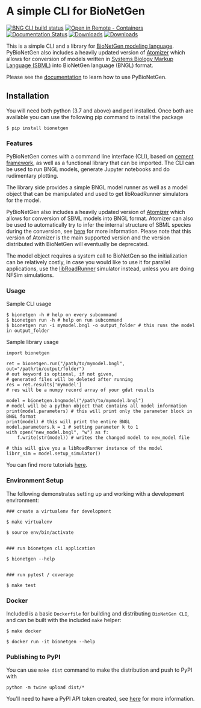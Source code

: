 # A simple CLI for BioNetGen 

[![BNG CLI build status](https://github.com/RuleWorld/PyBioNetGen/workflows/bng-cli-tests/badge.svg)](https://github.com/RuleWorld/PyBioNetGen/actions)
[![Open in Remote - Containers](https://img.shields.io/static/v1?label=Remote%20-%20Containers&message=Open&color=blue&logo=visualstudiocode)](https://vscode.dev/redirect?url=vscode://ms-vscode-remote.remote-containers/cloneInVolume?url=https://github.com/RuleWorld/PyBioNetGen)
[![Documentation Status](https://readthedocs.org/projects/pybionetgen/badge/?version=latest)](https://pybionetgen.readthedocs.io/en/latest/?badge=latest)
[![Downloads](https://static.pepy.tech/badge/bionetgen)](https://pepy.tech/project/bionetgen)
[![Downloads](https://static.pepy.tech/badge/bionetgen/week)](https://pepy.tech/project/bionetgen)

This is a simple CLI and a library for [BioNetGen modeling language](http://bionetgen.org/). PyBioNetGen also includes a heavily updated version of [Atomizer](https://github.com/RuleWorld/atomizer) which allows for conversion of models written in [Systems Biology Markup Language (SBML)](https://synonym.caltech.edu/) into BioNetGen language (BNGL) format. 

Please see the [documentation](https://pybionetgen.readthedocs.io/en/latest/) to learn how to use PyBioNetGen. 

## Installation

You will need both python (3.7 and above) and perl installed. Once both are available you can use the following pip command to install the package

```
$ pip install bionetgen
```

### Features 

PyBioNetGen comes with a command line interface (CLI), based on [cement framework](https://builtoncement.com/), as well as a functional library that can be imported. The CLI can be used to run BNGL models, generate Jupyter notebooks and do rudimentary plotting. 

The library side provides a simple BNGL model runner as well as a model object that can be manipulated and used to get libRoadRunner simulators for the model. 

PyBioNetGen also includes a heavily updated version of [Atomizer](https://github.com/RuleWorld/atomizer) which allows for conversion of SBML models into BNGL format. Atomizer can also be used to automatically try to infer the internal structure of SBML species during the conversion, see [here](https://pybionetgen.readthedocs.io/en/latest/atomizer.html) for more information. Please note that this version of Atomizer is the main supported version and the version distributed with BioNetGen will eventually be deprecated. 

The model object requires a system call to BioNetGen so the initialization can be relatively costly, in case you would like to use it for parallel applications, use the [libRoadRunner](http://libroadrunner.org/) simulator instead, unless you are doing NFSim simulations.

### Usage 

Sample CLI usage

```
$ bionetgen -h # help on every subcommand
$ bionetgen run -h # help on run subcommand
$ bionetgen run -i mymodel.bngl -o output_folder # this runs the model in output_folder
```

Sample library usage

```
import bionetgen 

ret = bionetgen.run("/path/to/mymodel.bngl", out="/path/to/output/folder")
# out keyword is optional, if not given, 
# generated files will be deleted after running
res = ret.results['mymodel']
# res will be a numpy record array of your gdat results

model = bionetgen.bngmodel("/path/to/mymodel.bngl")
# model will be a python object that contains all model information
print(model.parameters) # this will print only the parameter block in BNGL format
print(model) # this will print the entire BNGL
model.parameters.k = 1 # setting parameter k to 1
with open("new_model.bngl", "w") as f:
    f.write(str(model)) # writes the changed model to new_model file

# this will give you a libRoadRunner instance of the model
librr_sim = model.setup_simulator()
```

You can find more tutorials [here](https://pybionetgen.readthedocs.io/en/latest/tutorials.html).

### Environment Setup

The following demonstrates setting up and working with a development environment:

```
### create a virtualenv for development

$ make virtualenv

$ source env/bin/activate


### run bionetgen cli application

$ bionetgen --help


### run pytest / coverage

$ make test
```

### Docker

Included is a basic `Dockerfile` for building and distributing `BioNetGen CLI`,
and can be built with the included `make` helper:

```
$ make docker

$ docker run -it bionetgen --help
```

### Publishing to PyPI

You can use `make dist` command to make the distribution and push to PyPI with

```
python -m twine upload dist/*
```

You'll need to have a PyPI API token created, see [here](https://packaging.python.org/tutorials/packaging-projects/) for more information. 
